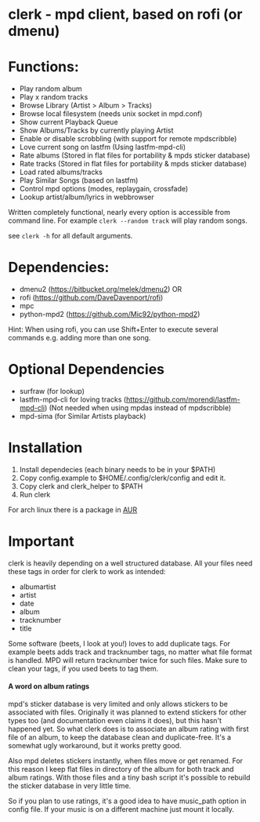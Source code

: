 # clerk - mpd client, based on rofi (or dmenu)

# Functions:

* Play random album
* Play x random tracks
* Browse Library (Artist > Album > Tracks)
* Browse local filesystem (needs unix socket in mpd.conf)
* Show current Playback Queue
* Show Albums/Tracks by currently playing Artist
* Enable or disable scrobbling (with support for remote mpdscribble)
* Love current song on lastfm (Using lastfm-mpd-cli)
* Rate albums (Stored in flat files for portability & mpds sticker database)
* Rate tracks (Stored in flat files for portability & mpds sticker database)
* Load rated albums/tracks
* Play Similar Songs (based on lastfm)
* Control mpd options (modes, replaygain, crossfade)
* Lookup artist/album/lyrics in webbrowser

Written completely functional, nearly every option is accessible
from command line.
For example `clerk --random track` will play random songs.

see `clerk -h` for all default arguments.


# Dependencies:

* dmenu2 (https://bitbucket.org/melek/dmenu2) OR
* rofi (https://github.com/DaveDavenport/rofi)
* mpc
* python-mpd2 (https://github.com/Mic92/python-mpd2)

Hint: When using rofi, you can use Shift+Enter to execute several commands
e.g. adding more than one song.

# Optional Dependencies

* surfraw (for lookup)
* lastfm-mpd-cli for loving tracks (https://github.com/morendi/lastfm-mpd-cli)
  (Not needed when using mpdas instead of mpdscribble)
* mpd-sima (for Similar Artists playback)

# Installation

1. Install dependecies (each binary needs to be in your $PATH)
2. Copy config.example to $HOME/.config/clerk/config and edit it.
3. Copy clerk and clerk_helper to $PATH
4. Run clerk

For arch linux there is a package in [AUR](https://aur.archlinux.org/packages/clerk-git/)

# Important

clerk is heavily depending on a well structured database.
All your files need these tags in order for clerk to work as intended:
* albumartist
* artist
* date
* album
* tracknumber
* title

Some software (beets, I look at you!) loves to add duplicate tags.
For example beets adds track and tracknumber tags, no matter what file format
is handled. MPD will return tracknumber twice for such files.
Make sure to clean your tags, if you used beets to tag them.

#### A word on album ratings
mpd's sticker database is very limited and only allows stickers to be associated
with files. Originally it was planned to extend stickers for other types too
(and documentation even claims it does), but this hasn't happened yet.
So what clerk does is to associate an album rating with first file of an album,
to keep the database clean and duplicate-free.
It's a somewhat ugly workaround, but it works pretty good.

Also mpd deletes stickers instantly, when files move or get renamed.
For this reason I keep flat files in directory of the album for both track and
album ratings. With those files and a tiny bash script it's possible to rebuild
the sticker database in very little time.

So if you plan to use ratings, it's a good idea to have music_path option
in config file. If your music is on a different machine just mount it locally.
